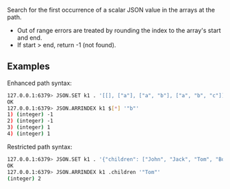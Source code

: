 Search for the first occurrence of a scalar JSON value in the arrays at the path.


* Out of range errors are treated by rounding the index to the array's start and end.
* If start > end, return -1 (not found).

## Examples

Enhanced path syntax:

```bash
127.0.0.1:6379> JSON.SET k1 . '[[], ["a"], ["a", "b"], ["a", "b", "c"]]'
OK
127.0.0.1:6379> JSON.ARRINDEX k1 $[*] '"b"'
1) (integer) -1
2) (integer) -1
3) (integer) 1
4) (integer) 1
```

Restricted path syntax:

```bash
127.0.0.1:6379> JSON.SET k1 . '{"children": ["John", "Jack", "Tom", "Bob", "Mike"]}'
OK
127.0.0.1:6379> JSON.ARRINDEX k1 .children '"Tom"'
(integer) 2
```
